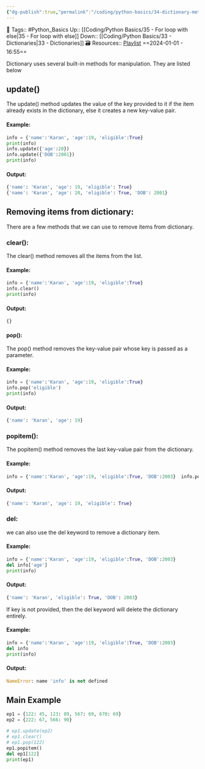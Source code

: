 ```yaml
---
{"dg-publish":true,"permalink":"/coding/python-basics/34-dictionary-methods/","dgPassFrontmatter":true,"noteIcon":"3","created":"2024-01-01T16:55:51.521+05:30","updated":"2024-01-03T18:50:35.983+05:30"}
---
```


🧶 Tags:: #Python_Basics 
Up:: [[Coding/Python Basics/35 - For loop with else\|35 - For loop with else]]
Down:: [[Coding/Python Basics/33 - Dictionaries\|33 - Dictionaries]]
🗃 Resources:: [Playlist](https://www.youtube.com/playlist?list=PLu0W_9lII9agwh1XjRt242xIpHhPT2llg)
==2024-01-01 - 16:55==

Dictionary uses several built-in methods for manipulation. They are listed below

## update()
The update() method updates the value of the key provided to it if the item already exists in the dictionary, else it creates a new key-value pair.

#### Example:
```python
info = {'name':'Karan', 'age':19, 'eligible':True}
print(info)
info.update({'age':20})
info.update({'DOB':2001})
print(info)
```

#### Output:
```python
{'name': 'Karan', 'age': 19, 'eligible': True}
{'name': 'Karan', 'age': 20, 'eligible': True, 'DOB': 2001}
```

## Removing items from dictionary:
There are a few methods that we can use to remove items from dictionary.

### clear():
The clear() method removes all the items from the list.

#### Example:
```python
info = {'name':'Karan', 'age':19, 'eligible':True}
info.clear()
print(info)
```

#### Output:
```python
{}
```

#### pop():
The pop() method removes the key-value pair whose key is passed as a parameter.

#### Example:
```python
info = {'name':'Karan', 'age':19, 'eligible':True}
info.pop('eligible')
print(info)
```

#### Output:
```python
{'name': 'Karan', 'age': 19}
```

### popitem():
The popitem() method removes the last key-value pair from the dictionary.

#### Example:
```python
info = {'name':'Karan', 'age':19, 'eligible':True, 'DOB':2003}  info.popitem()  print(info)
```

#### Output:
```python
{'name': 'Karan', 'age': 19, 'eligible': True}
```

### del:
we can also use the del keyword to remove a dictionary item.

#### Example:
```python
info = {'name':'Karan', 'age':19, 'eligible':True, 'DOB':2003}
del info['age']
print(info)
```

#### Output:
```python
{'name': 'Karan', 'eligible': True, 'DOB': 2003}
```

If key is not provided, then the del keyword will delete the dictionary entirely.

#### Example:
```python
info = {'name':'Karan', 'age':19, 'eligible':True, 'DOB':2003}
del info
print(info)
```

#### Output:
```python
NameError: name 'info' is not defined
```

## Main Example
```python
ep1 = {122: 45, 123: 89, 567: 69, 670: 69}
ep2 = {222: 67, 566: 90}

# ep1.update(ep2)
# ep1.clear()
# ep1.pop(122)
ep1.popitem()
del ep1[122]
print(ep1)
```